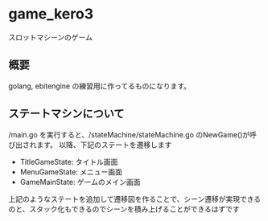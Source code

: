 # game_kero3
スロットマシーンのゲーム

## 概要
golang, ebitengine の練習用に作ってるものになります。


## ステートマシンについて
/main.go を実行すると、/stateMachine/stateMachine.go のNewGame()が呼び出されます。
以降、下記のステートを遷移します
- TitleGameState: タイトル画面
- MenuGameState: メニュー画面
- GameMainState: ゲームのメイン画面

上記のようなステートを追加して遷移図を作ることで、シーン遷移が実現できるのと、スタック化もできるのでシーンを積み上げることができるはずです